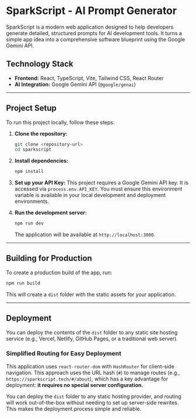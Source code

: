 # SparkScript - AI Prompt Generator

SparkScript is a modern web application designed to help developers generate detailed, structured prompts for AI development tools. It turns a simple app idea into a comprehensive software blueprint using the Google Gemini API.

## Technology Stack

- **Frontend:** React, TypeScript, Vite, Tailwind CSS, React Router
- **AI Integration:** Google Gemini API (`@google/genai`)

---

## Project Setup

To run this project locally, follow these steps:

1.  **Clone the repository:**
    ```bash
    git clone <repository-url>
    cd sparkscript
    ```

2.  **Install dependencies:**
    ```bash
    npm install
    ```

3.  **Set up your API Key:**
    This project requires a Google Gemini API key. It is accessed via `process.env.API_KEY`. You must ensure this environment variable is available in your local development and deployment environments.

4.  **Run the development server:**
    ```bash
    npm run dev
    ```
    The application will be available at `http://localhost:3000`.

---

## Building for Production

To create a production build of the app, run:

```bash
npm run build
```

This will create a `dist` folder with the static assets for your application.

---

## Deployment

You can deploy the contents of the `dist` folder to any static site hosting service (e.g., Vercel, Netlify, GitHub Pages, or a traditional web server).

### Simplified Routing for Easy Deployment

This application uses `react-router-dom` with `HashRouter` for client-side navigation. This approach uses the URL hash (`#`) to manage routes (e.g., `https://sparkscript.tech/#/about`), which has a key advantage for deployment: **it requires no special server configuration.**

You can deploy the `dist` folder to any static hosting provider, and routing will work out-of-the-box without needing to set up server-side rewrites. This makes the deployment process simple and reliable.
